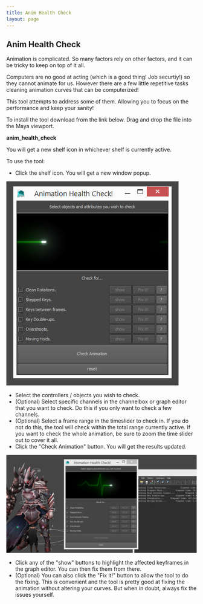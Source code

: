 ```yaml
---
title: Anim Health Check
layout: page
---
```

## Anim Health Check

Animation is complicated. So many factors rely on other factors, and it can be tricky to keep on top of it all.

Computers are no good at acting (which is a good thing! Job securtiy!) so they cannot animate for us. However there are a few little repetitive tasks cleaning animation curves that can be computerized!

This tool attempts to address some of them. Allowing you to focus on the performance and keep your sanity!

To install the tool download from the link below. Drag and drop the file into the Maya viewport.

__<download>anim_health_check</download>__

You will get a new shelf icon in whichever shelf is currently active.

To use the tool:

* Click the shelf icon. You will get a new window popup.

![window](img/animsanity.jpg)

* Select the controllers / objects you wish to check.
* (Optional) Select specific channels in the channelbox or graph editor that you want to check. Do this if you only want to check a few channels.
* (Optional) Select a frame range in the timeslider to check in. If you do not do this, the tool will check within the total range currently active. If you want to check the whole animation, be sure to zoom the time slider out to cover it all.
* Click the "Check Animation" button. You will get the results updated.

![anim results](img/animsanity_inuse.jpg)

* Click any of the "show" buttons to highlight the affected keyframes in the graph editor. You can then fix them from there.
* (Optional) You can also click the "Fix it!" button to allow the tool to do the fixing. This is convenient and the tool is pretty good at fixing the animation without altering your curves. But when in doubt, always fix the issues yourself.
